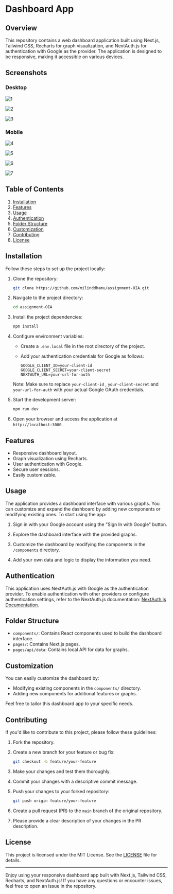 # Dashboard App

## Overview

This repository contains a web dashboard application built using Next.js, Tailwind CSS, Recharts for graph visualization, and NextAuth.js for authentication with Google as the provider. The application is designed to be responsive, making it accessible on various devices.

## Screenshots
### Desktop
![1](https://github.com/milinddhamu/assignment-OIA/assets/68379239/bfb18d92-0422-48e7-b73a-b6f6dc66a014)

![2](https://github.com/milinddhamu/assignment-OIA/assets/68379239/52a65f82-3074-42ec-b65a-c3aed8415def)

![3](https://github.com/milinddhamu/assignment-OIA/assets/68379239/8dabb8f1-263d-417d-9ba4-50db58746e72)

### Mobile

![4](https://github.com/milinddhamu/assignment-OIA/assets/68379239/bdcf4be3-00db-45a7-b577-2303b0a2f6f2)

![5](https://github.com/milinddhamu/assignment-OIA/assets/68379239/485e8b04-eb7e-4c94-a23d-2c6e38f87ad3)

![6](https://github.com/milinddhamu/assignment-OIA/assets/68379239/bf98ce73-51e9-41c8-9753-ac268a6ac2c5)

![7](https://github.com/milinddhamu/assignment-OIA/assets/68379239/4c2f7285-3dff-4aae-89d4-c31161f4d994)


## Table of Contents

1. [Installation](#installation)
2. [Features](#features)
3. [Usage](#usage)
4. [Authentication](#authentication)
5. [Folder Structure](#folder-structure)
6. [Customization](#customization)
7. [Contributing](#contributing)
8. [License](#license)

## Installation

Follow these steps to set up the project locally:

1. Clone the repository:

   ```bash
   git clone https://github.com/milinddhamu/assignment-OIA.git
   ```

2. Navigate to the project directory:

   ```bash
   cd assignment-OIA
   ```

3. Install the project dependencies:

   ```bash
   npm install
   ```

4. Configure environment variables:

   - Create a `.env.local` file in the root directory of the project.
   - Add your authentication credentials for Google as follows:

     ```
     GOOGLE_CLIENT_ID=your-client-id
     GOOGLE_CLIENT_SECRET=your-client-secret
     NEXTAUTH_URL=your-url-for-auth
     ```

   Note: Make sure to replace `your-client-id` , `your-client-secret` and `your-url-for-auth` with your actual Google OAuth credentials.

5. Start the development server:

   ```bash
   npm run dev
   ```

6. Open your browser and access the application at `http://localhost:3000`.

## Features

- Responsive dashboard layout.
- Graph visualization using Recharts.
- User authentication with Google.
- Secure user sessions.
- Easily customizable.

## Usage

The application provides a dashboard interface with various graphs. You can customize and expand the dashboard by adding new components or modifying existing ones. To start using the app:

1. Sign in with your Google account using the "Sign In with Google" button.

2. Explore the dashboard interface with the provided graphs.

3. Customize the dashboard by modifying the components in the `/components` directory.

4. Add your own data and logic to display the information you need.

## Authentication

This application uses NextAuth.js with Google as the authentication provider. To enable authentication with other providers or configure authentication settings, refer to the NextAuth.js documentation: [NextAuth.js Documentation](https://next-auth.js.org/).

## Folder Structure

- `components/`: Contains React components used to build the dashboard interface.
- `pages/`: Contains Next.js pages.
- `pages/api/data`: Contains local API for data for graphs.
## Customization

You can easily customize the dashboard by:

- Modifying existing components in the `components/` directory.
- Adding new components for additional features or graphs.

Feel free to tailor this dashboard app to your specific needs.

## Contributing

If you'd like to contribute to this project, please follow these guidelines:

1. Fork the repository.

2. Create a new branch for your feature or bug fix:

   ```bash
   git checkout -b feature/your-feature
   ```

3. Make your changes and test them thoroughly.

4. Commit your changes with a descriptive commit message.

5. Push your changes to your forked repository:

   ```bash
   git push origin feature/your-feature
   ```

6. Create a pull request (PR) to the `main` branch of the original repository.

7. Please provide a clear description of your changes in the PR description.

## License

This project is licensed under the MIT License. See the [LICENSE](LICENSE) file for details.

---

Enjoy using your responsive dashboard app built with Next.js, Tailwind CSS, Recharts, and NextAuth.js! If you have any questions or encounter issues, feel free to open an issue in the repository.

